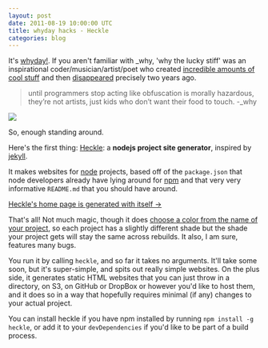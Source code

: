 ```yaml
---
layout: post
date: 2011-08-19 10:00:00 UTC
title: whyday hacks - Heckle
categories: blog
---
```


It's [whyday!](http://whyday.org/). If you aren't familiar with _why,
'why the lucky stiff' was an inspirational coder/musician/artist/poet who
created [incredible amounts of cool stuff](http://viewsourcecode.org/why/)
and then [disappeared](http://www.rubyinside.com/why-the-lucky-stiff-is-missing-2278.html) precisely two years ago.

> until programmers stop acting like obfuscation is morally hazardous, they’re not artists, just kids who don’t want their food to touch. -_why

<a href='http://github.com/tmcw/heckle'><img src='http://farm7.static.flickr.com/6076/6057644579_2489780609_m.jpg' class='inset-right' /></a>

So, enough standing around.

Here's the first thing: [Heckle](https://github.com/tmcw/heckle): a **nodejs project site generator**, inspired by [jekyll](http://jekyllrb.com/).

It makes websites for [node](http://nodejs.org/) projects, based off of the `package.json`
that node developers already have lying around for [npm](http://npmjs.org/)
and that very very informative `README.md` that you should have around.

<div class='link-block'>
  <a href='http://macwright.org/heckle'>Heckle's home page is generated with itself →</a>
</div>

That's all! Not much magic, though it does [choose a color from the name of your project](https://github.com/tmcw/heckle/blob/master/color.js#L1), so
each project has a slightly different shade but the shade your project gets will stay the same across rebuilds. It also, I am sure, features many bugs.

You run it by calling `heckle`, and so far it takes no arguments. It'll
take some soon, but it's super-simple, and spits out really simple websites.
On the plus side, it generates static HTML websites that you can just throw
in a directory, on S3, on GitHub or DropBox or however you'd like to host them,
and it does so in a way that hopefully requires minimal (if any) changes
to your actual project.

You can install heckle if you have npm installed by running `npm install -g heckle`, or add it to your `devDependencies` if you'd like to be part of a build process.
